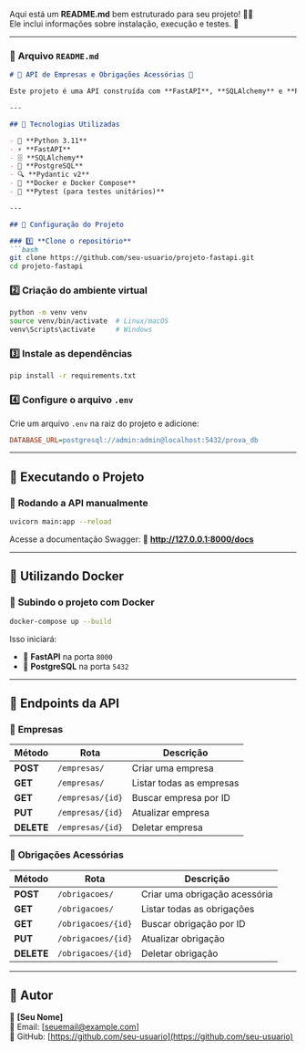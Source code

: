 Aqui está um **README.md** bem estruturado para seu projeto! 🎯📌  
Ele inclui informações sobre instalação, execução e testes. 🚀  

---

### 📌 **Arquivo `README.md`**
```md
# 📌 API de Empresas e Obrigações Acessórias 🚀

Este projeto é uma API construída com **FastAPI**, **SQLAlchemy** e **PostgreSQL** para gerenciar **empresas** e suas **obrigações acessórias**. A API permite criar, listar, atualizar e deletar empresas e obrigações acessórias de forma eficiente.

---

## 📌 Tecnologias Utilizadas

- 🐍 **Python 3.11**
- ⚡ **FastAPI**
- 🗄️ **SQLAlchemy**
- 🐘 **PostgreSQL**
- 🔍 **Pydantic v2**
- 🐳 **Docker e Docker Compose**
- 🔬 **Pytest (para testes unitários)**

---

## 📌 Configuração do Projeto

### 1️⃣ **Clone o repositório**
```bash
git clone https://github.com/seu-usuario/projeto-fastapi.git
cd projeto-fastapi
```

### 2️⃣ **Criação do ambiente virtual**
```bash
python -m venv venv
source venv/bin/activate  # Linux/macOS
venv\Scripts\activate     # Windows
```

### 3️⃣ **Instale as dependências**
```bash
pip install -r requirements.txt
```

### 4️⃣ **Configure o arquivo `.env`**
Crie um arquivo `.env` na raiz do projeto e adicione:
```ini
DATABASE_URL=postgresql://admin:admin@localhost:5432/prova_db
```

---

## 📌 Executando o Projeto

### 🔹 **Rodando a API manualmente**
```bash
uvicorn main:app --reload
```
Acesse a documentação Swagger:
📌 **http://127.0.0.1:8000/docs**

---

## 📌 Utilizando Docker

### 🔹 **Subindo o projeto com Docker**
```bash
docker-compose up --build
```
Isso iniciará:
- 🚀 **FastAPI** na porta `8000`
- 🐘 **PostgreSQL** na porta `5432`

---
<!-- ## 📌 Testando a API
## 📌 Testando a API

### 🔹 **Rodar os testes unitários**
```bash
pytest tests/
```

---
-->
## 📌 Endpoints da API

### 🏢 **Empresas**
| Método | Rota             | Descrição |
|--------|----------------|------------|
| **POST**   | `/empresas/`       | Criar uma empresa |
| **GET**    | `/empresas/`       | Listar todas as empresas |
| **GET**    | `/empresas/{id}`   | Buscar empresa por ID |
| **PUT**    | `/empresas/{id}`   | Atualizar empresa |
| **DELETE** | `/empresas/{id}`   | Deletar empresa |

### 📑 **Obrigações Acessórias**
| Método | Rota                | Descrição |
|--------|---------------------|------------|
| **POST**   | `/obrigacoes/`       | Criar uma obrigação acessória |
| **GET**    | `/obrigacoes/`       | Listar todas as obrigações |
| **GET**    | `/obrigacoes/{id}`   | Buscar obrigação por ID |
| **PUT**    | `/obrigacoes/{id}`   | Atualizar obrigação |
| **DELETE** | `/obrigacoes/{id}`   | Deletar obrigação |

---

## 📌 Autor
👤 **[Seu Nome]**  
📧 Email: [seuemail@example.com]  
🔗 GitHub: [https://github.com/seu-usuario](https://github.com/seu-usuario)